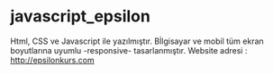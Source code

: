 # javascript_epsilon

Html, CSS ve Javascript ile yazılmıştır.
Bİlgisayar ve mobil tüm ekran boyutlarına uyumlu -responsive- tasarlanmıştır.
Website adresi : http://epsilonkurs.com
